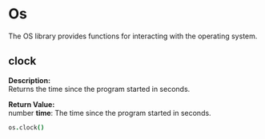 # Os

The OS library provides functions for interacting with the operating system.

## clock
**Description:**\
Returns the time since the program started in seconds.

**Return Value:**\
number **time**: The time since the program started in seconds.

```coffeescript
os.clock()
```
